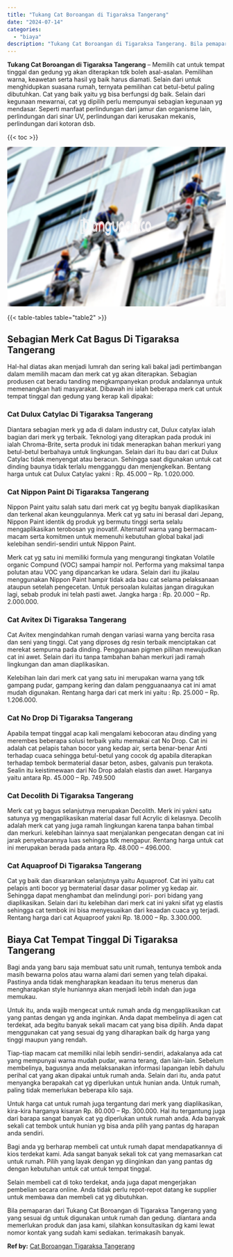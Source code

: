 ```yaml
---
title: "Tukang Cat Boroangan di Tigaraksa Tangerang"
date: "2024-07-14"
categories: 
  - "biaya"
description: "Tukang Cat Boroangan di Tigaraksa Tangerang. Bila pemaparan dari Tukang Cat Boroangan di Tigaraksa Tangerang yang yang sesuai dg untuk digunakan untuk rumah..."
---
```


**Tukang Cat Boroangan di Tigaraksa Tangerang** – Memilih cat untuk tempat tinggal dan gedung yg akan diterapkan tdk boleh asal-asalan. Pemilihan warna, keawetan serta hasil yg baik harus diamati. Selain dari untuk menghidupkan suasana rumah, ternyata pemilihan cat betul-betul paling dibutuhkan. Cat yang baik yaitu yg bisa berfungsi dg baik. Selain dari kegunaan mewarnai, cat yg dipilih perlu mempunyai sebagian kegunaan yg mendasar. Seperti manfaat perlindungan dari jamur dan organisme lain, perlindungan dari sinar UV, perlindungan dari kerusakan mekanis, perlindungan dari kotoran dsb.

{{< toc >}}

![Tukang Cat Boroangan di Tigaraksa Tangerang](/images/jasa-cat-murah07.png)

{{< table-tables table="table2" >}}

## Sebagian Merk Cat Bagus Di Tigaraksa Tangerang

Hal-hal diatas akan menjadi lumrah dan sering kali bakal jadi pertimbangan dalam memilih macam dan merk cat yg akan diterapkan. Sebagian produsen cat beradu tanding mengkampanyekan produk andalannya untuk memenangkan hati masyarakat. Dibawah ini ialah beberapa merk cat untuk tempat tinggal dan gedung yang kerap kali dipakai:

### Cat Dulux Catylac Di Tigaraksa Tangerang

Diantara sebagian merk yg ada di dalam industry cat, Dulux catylax ialah bagian dari merk yg terbaik. Teknologi yang diterapkan pada produk ini ialah Chroma-Brite, serta produk ini tidak menerapkan bahan merkuri yang betul-betul berbahaya untuk lingkungan. Selain dari itu bau dari cat Dulux Catylac tidak menyengat atau beracun. Sehingga saat digunakan untuk cat dinding baunya tidak terlalu mengganggu dan menjengkelkan. Bentang harga untuk cat Dulux Catylac yakni : Rp. 45.000 – Rp. 1.020.000.

### Cat Nippon Paint Di Tigaraksa Tangerang

Nippon Paint yaitu salah satu dari merk cat yg begitu banyak diaplikasikan dan terkenal akan keunggulannya. Merk cat yg satu ini berasal dari Jepang, Nippon Paint identik dg produk yg bermutu tinggi serta selalu mengaplikasikan terobosan yg inovatif. Alternatif warna yang bermacam-macam serta komitmen untuk memenuhi kebutuhan global bakal jadi kelebihan sendiri-sendiri untuk Nippon Paint.

Merk cat yg satu ini memiliki formula yang mengurangi tingkatan Volatile organic Compund (VOC) sampai hampir nol. Performa yang maksimal tanpa polutan atau VOC yang dipancarkan ke udara. Selain dari itu jikalau menggunakan Nippon Paint hampir tidak ada bau cat selama pelaksanaan ataupun setelah pengecetan. Untuk persoalan kulaitas jangan diragukan lagi, sebab produk ini telah pasti awet. Jangka harga : Rp. 20.000 – Rp. 2.000.000.

### Cat Avitex Di Tigaraksa Tangerang

Cat Avitex mengindahkan rumah dengan variasi warna yang bercita rasa dan seni yang tinggi. Cat yang diproses dg resin terbaik menciptakan cat merekat sempurna pada dinding. Penggunaan pigmen pilihan mewujudkan cat ini awet. Selain dari itu tanpa tambahan bahan merkuri jadi ramah lingkungan dan aman diaplikasikan.

Kelebihan lain dari merk cat yang satu ini merupakan warna yang tdk gampang pudar, gampang kering dan dalam pengguanaanya cat ini amat mudah digunakan. Rentang harga dari cat merk ini yaitu : Rp. 25.000 – Rp. 1.206.000.

### Cat No Drop Di Tigaraksa Tangerang

Apabila tempat tinggal acap kali mengalami kebocoran atau dinding yang merembes beberapa solusi terbaik yaitu memakai cat No Drop. Cat ini adalah cat pelapis tahan bocor yang kedap air, serta benar-benar Anti terhadap cuaca sehingga betul-betul yang cocok dg apabila diterapkan terhadap tembok bermaterial dasar beton, asbes, galvanis pun terakota. Sealin itu keistimewaan dari No Drop adalah elastis dan awet. Harganya yaitu antara Rp. 45.000 – Rp. 749.500

### Cat Decolith Di Tigaraksa Tangerang

Merk cat yg bagus selanjutnya merupakan Decolith. Merk ini yakni satu satunya yg mengaplikasikan material dasar full Acrylic di kelasnya. Decolih adalah merk cat yang juga ramah lingkungan karena tanpa bahan timbal dan merkuri. kelebihan lainnya saat menjalankan pengecatan dengan cat ini jarak penyebarannya luas sehingga tdk mengapur. Rentang harga untuk cat ini merupakan berada pada antara Rp. 48.000 – 496.000.

### Cat Aquaproof Di Tigaraksa Tangerang

Cat yg baik dan disarankan selanjutnya yaitu Aquaproof. Cat ini yaitu cat pelapis anti bocor yg bermaterial dasar dasar polimer yg kedap air. Sehingga dapat menghambat dan melindungi pori- pori bidang yang diaplikasikan. Selain dari itu kelebihan dari merk cat ini yakni sifat yg elastis sehingga cat tembok ini bisa menyesuaikan dari keaadan cuaca yg terjadi. Rentang harga dari cat Aquaproof yakni Rp. 18.000 – Rp. 3.300.000.

## Biaya Cat Tempat Tinggal Di Tigaraksa Tangerang

Bagi anda yang baru saja membuat satu unit rumah, tentunya tembok anda masih bewarna polos atau warna alami dari semen yang telah dipakai. Pastinya anda tidak mengharapkan keadaan itu terus menerus dan mengharapkan style huniannya akan menjadi lebih indah dan juga memukau.

Untuk itu, anda wajib mengecat untuk rumah anda dg mengaplikasikan cat yang pantas dengan yg anda inginkan. Anda dapat membelinya di agen cat terdekat, ada begitu banyak sekali macam cat yang bisa dipilih. Anda dapat menggunakan cat yang sesuai dg yang diharapkan baik dg harga yang tinggi maupun yang rendah.

Tiap-tiap macam cat memiliki nilai lebih sendiri-sendiri, adakalanya ada cat yang mempunyai warna mudah pudar, warna terang, dan lain-lain. Sebelum membelinya, bagusnya anda melaksanakan informasi lapangan lebih dahulu perihal cat yang akan dipakai untuk rumah anda. Selain dari itu, anda patut menyangka berapakah cat yg diperlukan untuk hunian anda. Untuk rumah, paling tidak memerlukan beberapa kilo saja.

Untuk harga cat untuk rumah juga tergantung dari merk yang diaplikasikan, kira-kira harganya kisaran Rp. 80.000 – Rp. 300.000. Hal itu tergantung juga dari barapa sangat banyak cat yg diperlukan untuk rumah anda. Ada banyak sekali cat tembok untuk hunian yg bisa anda pilih yang pantas dg harapan anda sendiri.

Bagi anda yg berharap membeli cat untuk rumah dapat mendapatkannya di kios terdekat kami. Ada sangat banyak sekali tok cat yang memasarkan cat untuk rumah. Pilih yang layak dengan yg diinginkan dan yang pantas dg dengan kebutuhan untuk cat untuk tempat tinggal.

Selain membeli cat di toko terdekat, anda juga dapat mengerjakan pembelian secara online. Anda tidak perlu repot-repot datang ke supplier untuk membawa dan membeli cat yg dibutuhkan.

Bila pemaparan dari Tukang Cat Boroangan di Tigaraksa Tangerang yang yang sesuai dg untuk digunakan untuk rumah dan gedung. diantara anda memerlukan produk dan jasa kami, silahkan konsultasikan dg kami lewat nomor kontak yang sudah kami sediakan. terimakasih banyak.

**Ref by:** [Cat Boroangan Tigaraksa Tangerang](https://id.wikipedia.org/wiki/Cat)
